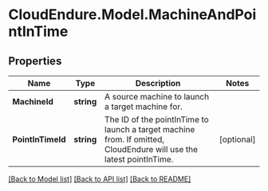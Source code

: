 # CloudEndure.Model.MachineAndPointInTime
## Properties

Name | Type | Description | Notes
------------ | ------------- | ------------- | -------------
**MachineId** | **string** | A source machine to launch a target machine for. | 
**PointInTimeId** | **string** | The ID of the pointInTime to launch a target machine from. If omitted, CloudEndure will use the latest pointInTime. | [optional] 

[[Back to Model list]](../README.md#documentation-for-models) [[Back to API list]](../README.md#documentation-for-api-endpoints) [[Back to README]](../README.md)

